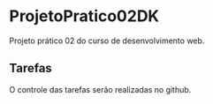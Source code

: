 # ProjetoPratico02DK
Projeto prático 02 do curso de desenvolvimento web.

## Tarefas
O controle das tarefas serão realizadas no github.
